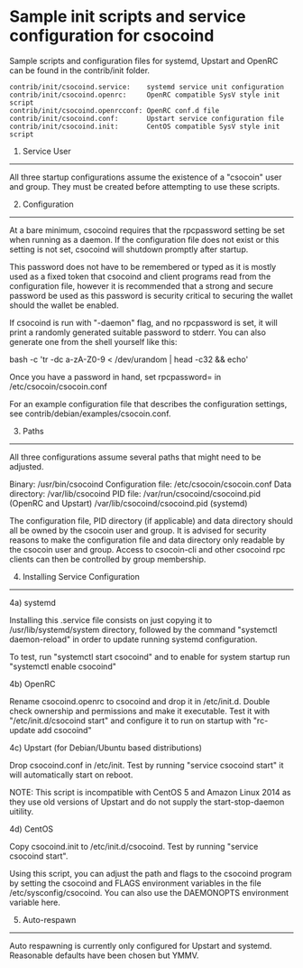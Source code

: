 Sample init scripts and service configuration for csocoind
==========================================================

Sample scripts and configuration files for systemd, Upstart and OpenRC
can be found in the contrib/init folder.

    contrib/init/csocoind.service:    systemd service unit configuration
    contrib/init/csocoind.openrc:     OpenRC compatible SysV style init script
    contrib/init/csocoind.openrcconf: OpenRC conf.d file
    contrib/init/csocoind.conf:       Upstart service configuration file
    contrib/init/csocoind.init:       CentOS compatible SysV style init script

1. Service User
---------------------------------

All three startup configurations assume the existence of a "csocoin" user
and group.  They must be created before attempting to use these scripts.

2. Configuration
---------------------------------

At a bare minimum, csocoind requires that the rpcpassword setting be set
when running as a daemon.  If the configuration file does not exist or this
setting is not set, csocoind will shutdown promptly after startup.

This password does not have to be remembered or typed as it is mostly used
as a fixed token that csocoind and client programs read from the configuration
file, however it is recommended that a strong and secure password be used
as this password is security critical to securing the wallet should the
wallet be enabled.

If csocoind is run with "-daemon" flag, and no rpcpassword is set, it will
print a randomly generated suitable password to stderr.  You can also
generate one from the shell yourself like this:

bash -c 'tr -dc a-zA-Z0-9 < /dev/urandom | head -c32 && echo'

Once you have a password in hand, set rpcpassword= in /etc/csocoin/csocoin.conf

For an example configuration file that describes the configuration settings,
see contrib/debian/examples/csocoin.conf.

3. Paths
---------------------------------

All three configurations assume several paths that might need to be adjusted.

Binary:              /usr/bin/csocoind
Configuration file:  /etc/csocoin/csocoin.conf
Data directory:      /var/lib/csocoind
PID file:            /var/run/csocoind/csocoind.pid (OpenRC and Upstart)
                     /var/lib/csocoind/csocoind.pid (systemd)

The configuration file, PID directory (if applicable) and data directory
should all be owned by the csocoin user and group.  It is advised for security
reasons to make the configuration file and data directory only readable by the
csocoin user and group.  Access to csocoin-cli and other csocoind rpc clients
can then be controlled by group membership.

4. Installing Service Configuration
-----------------------------------

4a) systemd

Installing this .service file consists on just copying it to
/usr/lib/systemd/system directory, followed by the command
"systemctl daemon-reload" in order to update running systemd configuration.

To test, run "systemctl start csocoind" and to enable for system startup run
"systemctl enable csocoind"

4b) OpenRC

Rename csocoind.openrc to csocoind and drop it in /etc/init.d.  Double
check ownership and permissions and make it executable.  Test it with
"/etc/init.d/csocoind start" and configure it to run on startup with
"rc-update add csocoind"

4c) Upstart (for Debian/Ubuntu based distributions)

Drop csocoind.conf in /etc/init.  Test by running "service csocoind start"
it will automatically start on reboot.

NOTE: This script is incompatible with CentOS 5 and Amazon Linux 2014 as they
use old versions of Upstart and do not supply the start-stop-daemon uitility.

4d) CentOS

Copy csocoind.init to /etc/init.d/csocoind. Test by running "service csocoind start".

Using this script, you can adjust the path and flags to the csocoind program by
setting the csocoind and FLAGS environment variables in the file
/etc/sysconfig/csocoind. You can also use the DAEMONOPTS environment variable here.

5. Auto-respawn
-----------------------------------

Auto respawning is currently only configured for Upstart and systemd.
Reasonable defaults have been chosen but YMMV.

